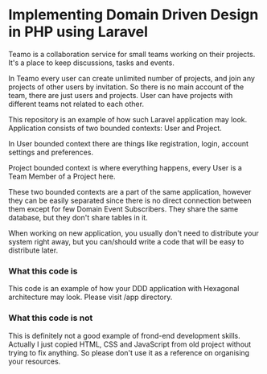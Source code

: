 # Implementing Domain Driven Design in PHP using Laravel

Teamo is a collaboration service for small teams working on their projects. It's a place to keep discussions, tasks and events.

In Teamo every user can create unlimited number of projects, and join any projects of other users by invitation. So there is no main account of the team, there are just users and projects. User can have projects with different teams not related to each other.

This repository is an example of how such Laravel application may look. Application consists of two bounded contexts: User and Project.

In User bounded context there are things like registration, login, account settings and preferences.

Project bounded context is where everything happens, every User is a Team Member of a Project here.

These two bounded contexts are a part of the same application, however they can be easily separated since there is no direct connection between them except for few Domain Event Subscribers. They share the same database, but they don't share tables in it.

When working on new application, you usually don't need to distribute your system right away, but you can/should write a code that will be easy to distribute later.

### What this code is

This code is an example of how your DDD application with Hexagonal architecture may look. Please visit /app directory.

### What this code is not

This is definitely not a good example of frond-end development skills. Actually I just copied HTML, CSS and JavaScript from old project without trying to fix anything. So please don't use it as a reference on organising your resources.
